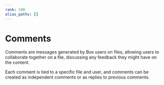 ```yaml
---
rank: 100
alias_paths: []
---
```


# Comments

Comments are messages generated by Box users on files, allowing users to
collaborate together on a file, discussing any feedback they might have on the
content.

Each comment is tied to a specific file and user, and comments can be created as
independent comments or as replies to previous comments.
